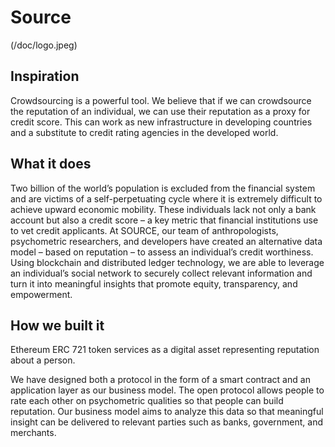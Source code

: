 # Source

(/doc/logo.jpeg)

## Inspiration
Crowdsourcing is a powerful tool. We believe that if we can crowdsource the reputation of an individual, we can use their reputation as a proxy for credit score. This can work as new infrastructure in developing countries and a substitute to credit rating agencies in the developed world.

## What it does
Two billion of the world’s population is excluded from the financial system and are victims of a self-perpetuating cycle where it is extremely difficult to achieve upward economic mobility.  These individuals lack not only a bank account but also a credit score – a key metric that financial institutions use to vet credit applicants. At SOURCE, our team of anthropologists, psychometric researchers, and developers have created an alternative data model – based on reputation – to assess an individual’s credit worthiness. Using blockchain and distributed ledger technology, we are able to leverage an individual’s social network to securely collect relevant information and turn it into meaningful insights that promote equity, transparency, and empowerment.

## How we built it
Ethereum ERC 721 token services as a digital asset representing reputation about a person.

We have designed both a protocol in the form of a smart contract and an application layer as our business model. The open protocol allows people to rate each other on psychometric qualities so that people can build reputation. Our business model aims to analyze this data so that meaningful insight can be delivered to relevant parties such as banks, government, and merchants.
